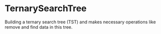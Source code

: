 # TernarySearchTree
Building a ternary search tree (TST) and makes necessary operations
like remove and find data in this tree.
